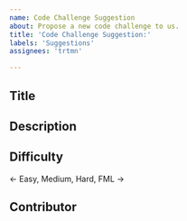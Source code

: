```yaml
---
name: Code Challenge Suggestion
about: Propose a new code challenge to us.
title: 'Code Challenge Suggestion:'
labels: 'Suggestions'
assignees: 'trtmn'

---
```


## Title
<!--- Title of your challenge -->

## Description
<!--- Describe your challenge in detail -->

## Difficulty
<- Easy, Medium, Hard, FML ->

## Contributor
<!-- Your GitHub username if you'd like to be credited-->

